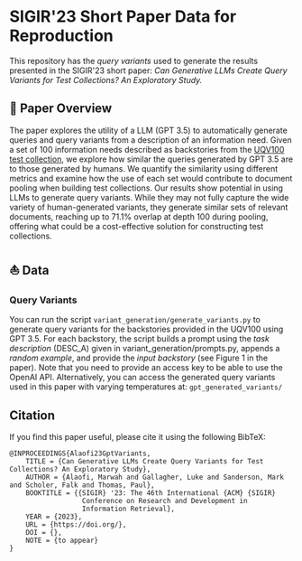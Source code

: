 # SIGIR'23 Short Paper Data for Reproduction 
This repository has the _query variants_ used to generate the results presented in the SIGIR'23 short paper: 
_Can Generative LLMs Create Query Variants for Test Collections? An Exploratory Study._

## 🔖 Paper Overview 
The paper explores the utility of a LLM (GPT 3.5) to automatically generate queries and query variants from a description of an information need.
Given a set of 100 information needs described as backstories from the [UQV100 test collection](https://figshare.com/articles/dataset/UQV100_An_IR_Test_Collection_With_Query_Variability/3180694),
we explore how similar the queries generated by GPT 3.5 are to those generated by humans.
We quantify the similarity using different metrics and examine how the use of each set would contribute to document pooling when building test collections.
Our results show potential in using LLMs to generate query variants. While they may not fully capture the wide variety of human-generated variants, they generate similar sets of relevant documents, reaching up to 71.1% overlap at depth 100 during pooling,
offering what could be a cost-effective solution for constructing test collections.

## ⛵️ Data 
### Query Variants
You can run the script `variant_generation/generate_variants.py` to generate query variants for the backstories provided in the UQV100 using GPT 3.5.
For each backstory, the script builds a prompt using the _task description_ (DESC_A) given in variant_generation/prompts.py, appends a _random example_, and provide the _input backstory_ (see Figure 1 in the paper).
Note that you need to provide an access key to be able to use the OpenAI API.
Alternatively, you can access the generated query variants used in this paper with varying temperatures at: `gpt_generated_variants/`

## Citation
If you find this paper useful, please cite it using the following BibTeX:
```
@INPROCEEDINGS{Alaofi23GptVariants,
    TITLE = {Can Generative LLMs Create Query Variants for Test Collections? An Exploratory Study},
    AUTHOR = {Alaofi, Marwah and Gallagher, Luke and Sanderson, Mark and Scholer, Falk and Thomas, Paul},
    BOOKTITLE = {{SIGIR} '23: The 46th International {ACM} {SIGIR}
                  Conference on Research and Development in
                  Information Retrieval},
    YEAR = {2023},
    URL = {https://doi.org/},
    DOI = {},
    NOTE = {to appear}
}
```

[//]: # ()
[//]: # (## 🤖 Reproduction )

[//]: # (To get the set stats &#40;table 1&#41;)
[//]: # (To reproduce results presented in Fig. 3)
[//]: # (To reproduce evaluation metrics &#40;Table 2&#41;)

[//]: # ()
[//]: # (## Cite the paper)

[//]: # (Marwah Alaofi,Luke Gallagher, Mark Sanderson, Falk Scholer, Paul Thomas. 2023. )
